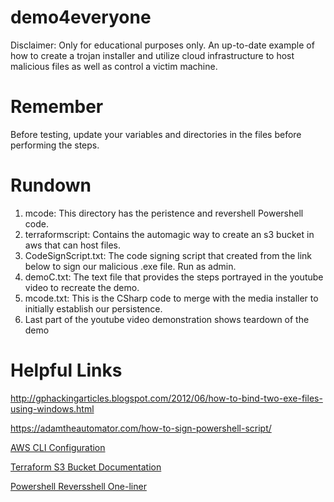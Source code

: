 # demo4everyone
Disclaimer: Only for educational purposes only. 
An up-to-date example of how to create a trojan installer and utilize cloud infrastructure to host malicious files as well as control a victim machine.

# Remember
Before testing, update your variables and directories in the files before performing the steps.

# Rundown
1. mcode: This directory has the peristence and revershell Powershell code.
2. terraformscript: Contains the automagic way to create an s3 bucket in aws that can host files.
3. CodeSignScript.txt: The code signing script that created from the link below to sign our malicious .exe file. Run as admin.
4. demoC.txt: The text file that provides the steps portrayed in the youtube video to recreate the demo.
5. mcode.txt: This is the CSharp code to merge with the media installer to initially establish our persistence.
6. Last part of the youtube video demonstration shows teardown of the demo

# Helpful Links
http://gphackingarticles.blogspot.com/2012/06/how-to-bind-two-exe-files-using-windows.html

https://adamtheautomator.com/how-to-sign-powershell-script/

[AWS CLI Configuration](https://docs.aws.amazon.com/cli/latest/userguide/cli-chap-configure.html)

[Terraform S3 Bucket Documentation](https://registry.terraform.io/providers/hashicorp/aws/4.8.0/docs/resources/s3_bucket)

[Powershell Reversshell One-liner](https://gist.github.com/egre55/c058744a4240af6515eb32b2d33fbed3)


